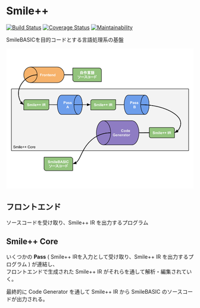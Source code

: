 # Smile++

[![Build Status](https://travis-ci.org/0918nobita/Smile-pp.svg?branch=develop)](https://travis-ci.org/0918nobita/Smile-pp) [![Coverage Status](https://coveralls.io/repos/github/0918nobita/Smile-pp/badge.svg?branch=develop)](https://coveralls.io/github/0918nobita/Smile-pp?branch=develop) [![Maintainability](https://api.codeclimate.com/v1/badges/5683c5d187e0d2b59e1d/maintainability)](https://codeclimate.com/github/0918nobita/Smile-pp/maintainability)

SmileBASICを目的コードとする言語処理系の基盤

<img src="./Smile++.png" alt="Smile++ の全体像">

<!-- ## 関数ライブラリ

## トランスパイラ

Smile++独自の構文で記述したPRGリソースを、SmileBASICインタプリタで実行可能な通常のPRGリソースに変換するプログラム。  
字句解析を行いそれぞれの単語の種類を特定したうえで、独自構文を使用している部分を抽出し通常の構文を使った等価のコードに置き換えて、PRGリソース全体を再構築し出力します。-->

## フロントエンド

ソースコードを受け取り、Smile++ IR を出力するプログラム

## Smile++ Core

いくつかの **Pass** ( Smile++ IRを入力として受け取り、Smile++ IR を出力するプログラム ) が連結し、  
フロントエンドで生成された Smile++ IR がそれらを通して解析・編集されていく。

最終的に Code Generator を通して Smile++ IR から SmileBASIC のソースコードが出力される。
